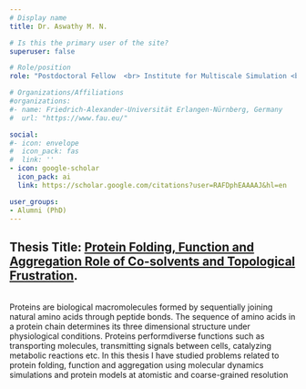 ```yaml
---
# Display name
title: Dr. Aswathy M. N.

# Is this the primary user of the site?
superuser: false

# Role/position
role: "Postdoctoral Fellow  <br> Institute for Multiscale Simulation <br> Friedrich-Alexander University Erlangen-Nürnberg <br> Advisor: Prof. Michael Engel"

# Organizations/Affiliations
#organizations:
#- name: Friedrich-Alexander-Universität Erlangen-Nürnberg, Germany
#  url: "https://www.fau.eu/"

social:
#- icon: envelope
#  icon_pack: fas
#  link: ''
- icon: google-scholar
  icon_pack: ai
  link: https://scholar.google.com/citations?user=RAFDphEAAAAJ&hl=en

user_groups:
- Alumni (PhD)
---
```


## Thesis Title: [Protein Folding, Function and Aggregation Role of Co-solvents and Topological Frustration](https://etd.iisc.ac.in/handle/2005/5279). 

<br>
Proteins are biological macromolecules formed by sequentially joining natural amino acids through peptide bonds. The sequence of amino acids in a protein chain determines its three dimensional structure under physiological conditions. Proteins performdiverse functions such as transporting molecules, transmitting signals between cells, catalyzing metabolic reactions etc. In this thesis I have studied problems related to protein folding, function and aggregation using molecular dynamics simulations and protein models at atomistic and coarse-grained resolution
